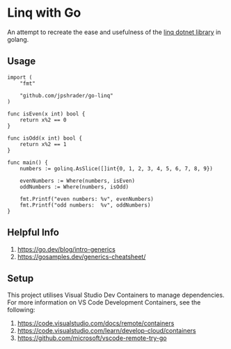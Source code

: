 # Linq with Go

An attempt to recreate the ease and usefulness of the [linq dotnet library](https://learn.microsoft.com/en-us/dotnet/api/system.linq.enumerable?view=net-7.0) in golang.

## Usage

```
import (
    "fmt"

    "github.com/jpshrader/go-linq"
)

func isEven(x int) bool {
    return x%2 == 0
}

func isOdd(x int) bool {
    return x%2 == 1
}

func main() {
    numbers := golinq.AsSlice([]int{0, 1, 2, 3, 4, 5, 6, 7, 8, 9})

    evenNumbers := Where(numbers, isEven)
    oddNumbers := Where(numbers, isOdd)

    fmt.Printf("even numbers: %v", evenNumbers)
    fmt.Printf("odd numbers:  %v", oddNumbers)
}
```

## Helpful Info

1. https://go.dev/blog/intro-generics
2. https://gosamples.dev/generics-cheatsheet/

## Setup

This project utilises Visual Studio Dev Containers to manage dependencies. For more information on VS Code Development Containers, see the following:

1. https://code.visualstudio.com/docs/remote/containers
2. https://code.visualstudio.com/learn/develop-cloud/containers
3. https://github.com/microsoft/vscode-remote-try-go
